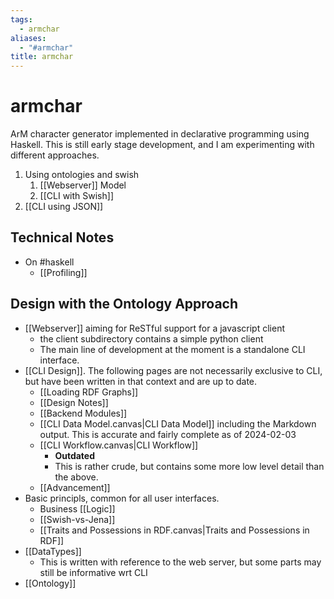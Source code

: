 ```yaml
---
tags:
  - armchar
aliases:
  - "#armchar"
title: armchar
---
```


# armchar

ArM character generator implemented in declarative programming
using Haskell.  This is still early stage development, and I am
experimenting with different approaches.

1. Using ontologies and swish
    1. [[Webserver]] Model
    1. [[CLI with Swish]]
2. [[CLI using JSON]]


## Technical Notes

+ On #haskell
    + [[Profiling]]

## Design with the Ontology Approach

+ [[Webserver]] aiming for ReSTful support for a javascript client
    + the client subdirectory contains a simple python client
	+ The main line of development at the moment is a standalone CLI interface.
+ [[CLI Design]].  The following pages are not necessarily exclusive to CLI, but have been written in that context and are up to date.
	+ [[Loading RDF Graphs]]
	+ [[Design Notes]]
	+ [[Backend Modules]]
	+ [[CLI Data Model.canvas|CLI Data Model]]  including the Markdown output.  This is accurate and fairly complete as of 2024-02-03
	+ [[CLI Workflow.canvas|CLI Workflow]] 
		+ **Outdated**
		+ This is rather crude, but contains some more low level detail than the above.
	+ [[Advancement]]
+ Basic principls, common for all user interfaces.
	+ Business [[Logic]]
	+ [[Swish-vs-Jena]]
	+ [[Traits and Possessions in RDF.canvas|Traits and Possessions in RDF]]
+ [[DataTypes]]
	+ This is written with reference to the web server, but some parts may still be informative wrt CLI
+ [[Ontology]]
